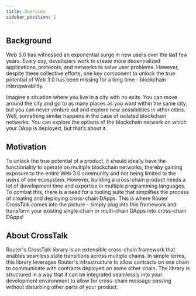 ```yaml
---
title: Overview
sidebar_position: 1
---
```

## Background
Web 3.0 has witnessed an exponential surge in new users over the last few years. Every day, developers work to create more decentralized applications, protocols, and networks to solve user problems. However, despite these collective efforts, one key component to unlock the true potential of Web 3.0 has been missing for a long time - blockchain interoperability. 

Imagine a situation where you live in a city with no exits. You can move around the city and go to as many places as you want within the same city, but you can never venture out and explore new possibilities in other cities. Well, something similar happens in the case of isolated blockchain networks. You can explore the options of the blockchain network on which your DApp is deployed, but that’s about it.

## Motivation
To unlock the true potential of a product, it should ideally have the functionality to operate on multiple blockchain networks, thereby gaining exposure to the entire Web 3.0 community and not being limited to the users of one ecosystem. However, building a cross-chain product needs a lot of development time and expertise in multiple programming languages. To combat this, there is a need for a tooling suite that simplifies the process of creating and deploying cross-chain DApps. This is where Router CrossTalk comes into the picture - simply plug into this framework and transform your existing single-chain or multi-chain DApps into cross-chain DApps!

## About CrossTalk
Router's CrossTalk library is an extensible cross-chain framework that enables seamless state transitions across multiple chains. In simple terms, this library leverages Router's infrastructure to allow contracts on one chain to communicate with contracts deployed on some other chain. The library is structured in a way that it can be integrated seamlessly into your development environment to allow for cross-chain message passing without disturbing other parts of your product.
